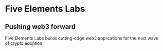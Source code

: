 # Five Elements Labs

## Pushing web3 forward

Five Elements Labs builds cutting-edge web3 applications for the next wave of crypto adoption
